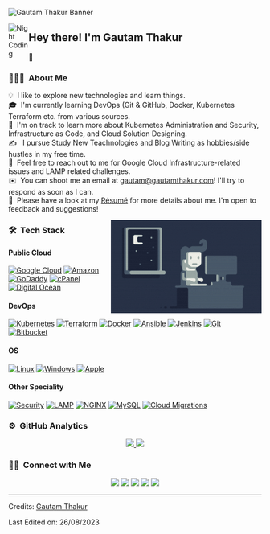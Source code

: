 ![Gautam Thakur Banner](https://storage.googleapis.com/gautamthakur-resume/gautam-thakur.jpg)

<img alt="Night Coding" src="./assets/Hand%20Wave.gif" width='40' align="left"/><h2>Hey there! I'm Gautam Thakur</h2>

<!-- ## 👋 &nbsp;Hey there! I'm Gautam Thakur --> 👋 &nbsp

### 👨🏻‍💻 &nbsp;About Me

💡 &nbsp;I like to explore new technologies and learn things.\
🎓 &nbsp;I'm currently learning DevOps (Git & GitHub, Docker, Kubernetes Terraform etc. from various sources.\
🌱 &nbsp;I'm on track to learn more about Kubernetes Administration and Security, Infrastructure as Code, and Cloud Solution Designing.\
✍️ &nbsp; I pursue Study New Teachnologies and Blog Writing as hobbies/side hustles in my free time.\
💬 &nbsp;Feel free to reach out to me for Google Cloud Infrastructure-related issues and LAMP related challenges.\
✉️ &nbsp;You can shoot me an email at gautam@gautamthakur.com! I'll try to respond as soon as I can.\
📄 &nbsp;Please have a look at my [Résumé](https://storage.googleapis.com/gautamthakur-resume/Gautam-Thakur-Resume.pdf) for more details about me. I'm open to feedback and suggestions!

<img alt="Night Coding" src="https://raw.githubusercontent.com/AVS1508/AVS1508/master/assets/Night-Coding.gif" align="right"/>

### 🛠 &nbsp;Tech Stack

#### Public Cloud

[![Google Cloud](https://img.shields.io/badge/-GoogleCloud-black?style=flat&logo=googlecloud&link=https://github.com/GautamThakur83)](https://github.com/GautamThakur83) 
[![Amazon](https://img.shields.io/badge/-Amazon-black?style=flat&logo=amazon&link=https://github.com/GautamThakur83)](https://github.com/GautamThakur83)
[![GoDaddy](https://img.shields.io/badge/-GoDaddy-black?style=flat&logo=godaddy&link=https://github.com/GautamThakur83)](https://github.com/GautamThakur83) 
[![cPanel](https://img.shields.io/badge/-cPanel-black?style=flat&logo=cpanel&link=https://github.com/GautamThakur83)](https://github.com/GautamThakur83) 
[![Digital Ocean](https://img.shields.io/badge/-DigitalOcean-black?style=flat&logo=digitalocean&link=https://github.com/GautamThakur83)](https://github.com/GautamThakur83) 

#### DevOps 
[![Kubernetes](https://img.shields.io/badge/-Kubernetes-black?style=flat&logo=kubernetes&link=https://github.com/GautamThakur83)](https://github.com/GautamThakur83) 
[![Terraform](https://img.shields.io/badge/-Terraform-black?style=flat&logo=terraform&link=https://github.com/GautamThakur83)](https://github.com/GautamThakur83)
[![Docker](https://img.shields.io/badge/-Docker-black?style=flat&logo=docker&link=https://github.com/GautamThakur83)](https://github.com/GautamThakur83)
[![Ansible](https://img.shields.io/badge/-Ansible-black?style=flat&logo=ansible&link=https://github.com/GautamThakur83)](https://github.com/GautamThakur83) 
[![Jenkins](https://img.shields.io/badge/-Jenkins-black?style=flat&logo=jenkins&link=https://github.com/GautamThakur83)](https://github.com/GautamThakur83)
[![Git](https://img.shields.io/badge/-Git-black?style=flat&logo=git&link=https://github.com/GautamThakur83)](https://github.com/GautamThakur83) 
[![Bitbucket](https://img.shields.io/badge/-Bitbucket-blue?style=flat&logo=bitbucket&link=https://github.com/GautamThakur83)](https://github.com/GautamThakur83)

#### OS

[![Linux](https://img.shields.io/badge/-Linux-black?style=flat&logo=linux&link=https://github.com/GautamThakur83)](https://github.com/GautamThakur83) 
[![Windows](https://img.shields.io/badge/-Windows-blue?style=flat&logo=windows&link=https://github.com/GautamThakur83)](https://github.com/GautamThakur83)
[![Apple](https://img.shields.io/badge/-Apple-blue?style=flat&logo=apple&link=https://github.com/GautamThakur83)](https://github.com/GautamThakur83)

#### Other Speciality
[![Security](https://img.shields.io/badge/-Security-blue?style=flat&logo=cloudsecurity&link=https://github.com/GautamThakur83)](https://github.com/GautamThakur83)
[![LAMP](https://img.shields.io/badge/-LAMP-black?style=flat&logo=apache&link=https://github.com/GautamThakur83)](https://github.com/GautamThakur83)
[![NGINX](https://img.shields.io/badge/-Nginx-black?style=flat&logo=nginx&link=https://github.com/GautamThakur83)](https://github.com/GautamThakur83) 
[![MySQL](https://img.shields.io/badge/-MySQL-black?style=flat&logo=mysql&link=https://github.com/GautamThakur83)](https://github.com/GautamThakur83)
[![Cloud Migrations](https://img.shields.io/badge/-Migration-black?style=flat&logo=migration&link=https://github.com/GautamThakur83)](https://github.com/GautamThakur83) 


### ⚙️ &nbsp;GitHub Analytics

<p align="center">
<a href="https://github.com/GautamThakur83">
  <img height="180em" src="https://github-readme-stats-eight-theta.vercel.app/api?username=GautamThakur83&show_icons=true&theme=algolia&include_all_commits=true&count_private=true"/>
  <img height="180em" src="https://github-readme-stats-eight-theta.vercel.app/api/top-langs/?username=GautamThakur83&layout=compact&langs_count=8&theme=algolia"/>
</a>
</p>

### 🤝🏻 &nbsp;Connect with Me

<p align="center">
<a href="https://gautamthakur.com"><img src="https://img.shields.io/badge/-gautamthakur.com-3423A6?style=flat&logo=Google-Chrome&logoColor=white"/></a>
<a href="https://www.linkedin.com/in/gautamthakur1983/"><img src="https://img.shields.io/badge/-gautamthakur1983-0077B5?style=flat&logo=Linkedin&logoColor=white"/></a>
<a href="mailto:gautam@gautamthakur.com"><img src="https://img.shields.io/badge/-gautam@gautamthakur.com-D14836?style=flat&logo=Gmail&logoColor=white"/></a>
<a href="https://instagram.com/gautamthakur"><img src="https://img.shields.io/badge/-@gautamthakur-E4405F?style=flat&logo=Instagram&logoColor=white"/></a>
<a href="https://facebook.com/gautamthakur786"><img src="https://img.shields.io/badge/-@gautamthakur786-1877F2?style=flat&logo=Facebook&logoColor=white"/></a>
</p>

-----
Credits: [Gautam Thakur](https://github.com/GautamThakur83)

Last Edited on: 26/08/2023

